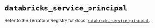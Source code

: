 # `databricks_service_principal`

Refer to the Terraform Registry for docs: [`databricks_service_principal`](https://registry.terraform.io/providers/databricks/databricks/1.82.0/docs/resources/service_principal).

